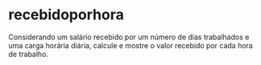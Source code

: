 # recebidoporhora
Considerando um salário recebido por um número de dias trabalhados e uma carga horária diária, calcule e mostre o valor recebido por cada hora de trabalho.
